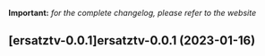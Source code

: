 **Important:**
*for the complete changelog, please refer to the website*




## [ersatztv-0.0.1]ersatztv-0.0.1 (2023-01-16)


